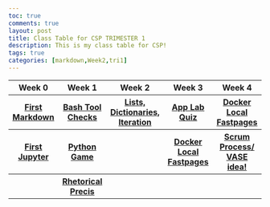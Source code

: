 ```yaml
---
toc: true
comments: true
layout: post
title: Class Table for CSP TRIMESTER 1
description: This is my class table for CSP!
tags: true
categories: [markdown,Week2,tri1]
---
```


<table>
    <tr>
     <th>Week 0</th>
     <th>Week 1</th>
     <th>Week 2</th>
     <th>Week 3</th>
     <th>Week 4</th>
     <th>Week 5</th>
     <th>Week 6</th>
     <th>Week 7</th>
     <th>Week 10</th>
    </tr>
    <tr>
        <th><a href="https://sarahliu2006.github.io/Sarah-Liu/2022/08/24/markdown.html">First Markdown</a></th>
        <th><a href="https://sarahliu2006.github.io/Sarah-Liu/jupyter/week1/2022/08/28/bashtoolschecks.html">Bash Tool Checks</a></th>
        <th><a href="https://sarahliu2006.github.io/Sarah-Liu/collegeboard/python_lists">Lists, Dictionaries, Iteration</a></th>
        <th><a href="https://sarahliu2006.github.io/Sarah-Liu/markdown/week3/2022/09/11/applab.html">App Lab Quiz</a></th>
        <th><a href="https://sarahliu2006.github.io/Sarah-Liu/markdown/week4/2022/09/19/dockerlocal.html">Docker Local Fastpages</a></th>
        <th><a href="https://sarahliu2006.github.io/Sarah-Liu/collegeboard/javascript">Javascript Kernel</a></th>
        <th><a href="https://sarahliu2006.github.io/Sarah-Liu/markdown/week4/2022/09/12/collaboration1.1.html">College Board Notes</a></th>
        <th><a href="https://sarahliu2006.github.io/Sarah-Liu/markdown/week7/2022/10/10/final.html">Trimester 1 Final Plan</a></th>
        <th><a href="https://sarahliu2006.github.io/Sarah-Liu/markdown/week10/tri1/2022/11/07/finaltestcorrections.html">Final for Trimester 1</a></th>
    </tr>
    <tr>
        <th><a href="https://sarahliu2006.github.io/Sarah-Liu/jupyter/week0/2022/08/21/jupyterfirst.html">First Jupyter</a></th>
        <th><a href="https://sarahliu2006.github.io/Sarah-Liu/jupyter/week1/2022/08/26/pythongame.html">Python Game</a></th>
        <th></th>
        <th><a href="https://sarahliu2006.github.io/Sarah-Liu/markdown/week4/2022/09/19/dockerlocal.html">Docker Local Fastpages</a></th>
        <th><a href="https://sarahliu2006.github.io/Sarah-Liu/markdown/week5/2022/09/25/scrum.html">Scrum Process/ VASE idea!</a></th>
        <th></th>
        <th><a href="https://sarahliu2006.github.io/Sarah-Liu/errortesting">Error Testing</a></th>
        <th></th>
    </tr>
    <tr>
        <th></th>
        <th><a href="https://sarahliu2006.github.io/Sarah-Liu/2022/09/05/Sarah-Liu_-Rhetorical-Precis.html">Rhetorical Precis</a></th>
        <th></th>
        <th></th>
        <th></th>
        <th></th>
        <th></th>
        <th><a href="https://sarahliu2006.github.io/Sarah-Liu/rapidapi">Python RapidAPI</a></th>
        <th></th>
    </tr>
</table>